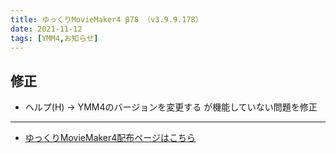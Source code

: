 ```yaml
---
title: ゆっくりMovieMaker4 β78 （v3.9.9.178）
date: 2021-11-12
tags: [YMM4,お知らせ]
---
```

## 修正
- ヘルプ(H) → YMM4のバージョンを変更する が機能していない問題を修正

---

- [ゆっくりMovieMaker4配布ページはこちら](../index.md)